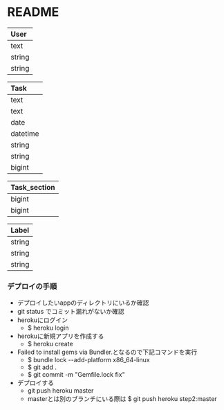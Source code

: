 # README

| User |
| :--- |
| text | name |
| string  | email |
| string | password_digest |

| Task |
| :--- |
| text | title |
| text | content |
| date | deadline |
| datetime | created_at |
| string | priority |
|string | status |
| bigint | user_id |

| Task_section |
| :--- |
| bigint | task_id |
| bigint | label_id |

| Label |
| :--- |
| string | name1 |
| string | name2 |
| string | name3 |


### デプロイの手順
- デプロイしたいappのディレクトリにいるか確認
- git status でコミット漏れがないか確認
- herokuにログイン
  - $ heroku login
- herokuに新規アプリを作成する
  - $ heroku create
- Failed to install gems via Bundler.となるので下記コマンドを実行
  - $ bundle lock --add-platform x86_64-linux
  - $ git add .
  - $ git commit -m "Gemfile.lock fix"
- デプロイする
  - git push heroku master
  - masterとは別のブランチにいる際は $ git push heroku step2:master